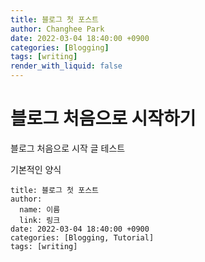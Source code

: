 ```yaml
---
title: 블로그 첫 포스트
author: Changhee Park
date: 2022-03-04 18:40:00 +0900
categories: [Blogging]
tags: [writing]
render_with_liquid: false
---
```


# 블로그 처음으로 시작하기

블로그 처음으로 시작 글 테스트

기본적인 양식

```
title: 블로그 첫 포스트
author:
  name: 이름
  link: 링크
date: 2022-03-04 18:40:00 +0900
categories: [Blogging, Tutorial]
tags: [writing]
```
